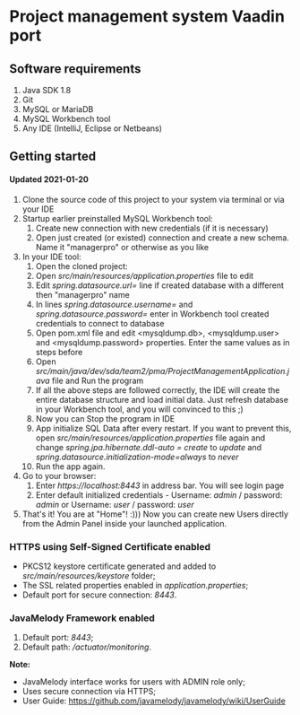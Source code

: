 # Project management system Vaadin port

## Software requirements
1. Java SDK 1.8
2. Git
3. MySQL or MariaDB
4. MySQL Workbench tool
5. Any IDE (IntelliJ, Eclipse or Netbeans)

## Getting started
#### Updated 2021-01-20
1. Clone the source code of this project to your system via terminal or via your IDE
2. Startup earlier preinstalled MySQL Workbench tool:
    1. Create new connection with new credentials (if it is necessary)
    2. Open just created (or existed) connection and create a new schema. Name it "managerpro" or otherwise as you like
3. In your IDE tool:
    1. Open the cloned project:
    2. Open _src/main/resources/application.properties_ file to edit
    3. Edit _spring.datasource.url=_ line if created database with a different then "managerpro" name
    4. In lines _spring.datasource.username=_ and _spring.datasource.password=_ enter in Workbench tool created credentials to connect to database
    5. Open pom.xml file and edit <mysqldump.db>, <mysqldump.user> and <mysqldump.password> properties. Enter the same values as in steps before
    6. Open _src/main/java/dev/sda/team2/pma/ProjectManagementApplication.java_ file and Run the program
    7. If all the above steps are followed correctly, the IDE will create the entire database structure and load initial data. Just refresh database in your Workbench tool, and you will convinced to this ;)
    8. Now you can Stop the program in IDE
    9. App initialize SQL Data after every restart. If you want to prevent this, open _src/main/resources/application.properties_ file again and change _spring.jpa.hibernate.ddl-auto = create_ to _update_ and _spring.datasource.initialization-mode=always_ to _never_
    10. Run the app again.
4. Go to your browser:
    1. Enter _https://localhost:8443_ in address bar. You will see login page
    2. Enter default initialized credentials - Username: _admin_ / password: _admin_ or Username: _user_ / password: _user_
5. That's it! You are at "Home"! :))) Now you can create new Users directly from the Admin Panel inside your launched application.

### HTTPS using Self-Signed Certificate enabled
- PKCS12 keystore certificate generated and added to _src/main/resources/keystore_ folder;
- The SSL related properties enabled in _application.properties_;
- Default port for secure connection: _8443_.

### JavaMelody Framework enabled
1. Default port: _8443_;
2. Default path: _/actuator/monitoring_.

**Note:**
- JavaMelody interface works for users with ADMIN role only;
- Uses secure connection via HTTPS;
- User Guide: https://github.com/javamelody/javamelody/wiki/UserGuide
